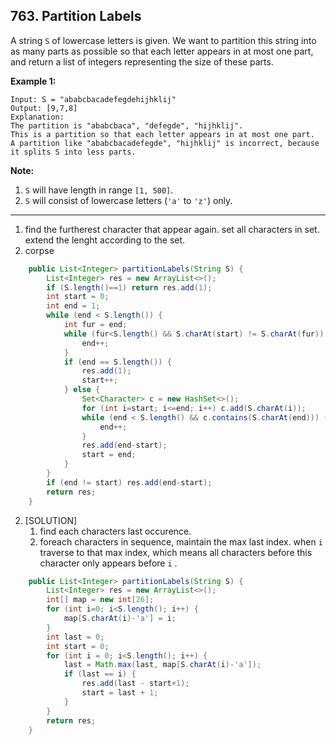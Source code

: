 ## 763. Partition Labels

A string `S` of lowercase letters is given. We want to partition this string into as many parts as possible so that each letter appears in at most one part, and return a list of integers representing the size of these parts.

**Example 1:**

```
Input: S = "ababcbacadefegdehijhklij"
Output: [9,7,8]
Explanation:
The partition is "ababcbaca", "defegde", "hijhklij".
This is a partition so that each letter appears in at most one part.
A partition like "ababcbacadefegde", "hijhklij" is incorrect, because it splits S into less parts.
```

**Note:**

1. `S` will have length in range `[1, 500]`.
2. `S` will consist of lowercase letters (`'a'` to `'z'`) only.

------

1. find the furtherest character that appear again. set all characters in set. extend the lenght according to the set.
2. corpse

```java
    public List<Integer> partitionLabels(String S) {
        List<Integer> res = new ArrayList<>();
        if (S.length()==1) return res.add(1);
        int start = 0;
        int end = 1;
        while (end < S.length()) {
            int fur = end;
            while (fur<S.length() && S.charAt(start) != S.charAt(fur)) {
                end++;
            }
            if (end == S.length()) {
                res.add(1);
                start++;
            } else {
                Set<Character> c = new HashSet<>();
                for (int i=start; i<=end; i++) c.add(S.charAt(i));
                while (end < S.length() && c.contains(S.charAt(end))) {
                    end++;
                }
                res.add(end-start);
                start = end;
            }
        }
        if (end != start) res.add(end-start);
        return res;
    }
```

2. [SOLUTION] 
   1. find each characters last occurence.
   2. foreach characters in sequence, maintain the max last index. when `i` traverse to that max index, which means all characters before this character only appears before `i` .

```java
    public List<Integer> partitionLabels(String S) {
        List<Integer> res = new ArrayList<>();
        int[] map = new int[26];
        for (int i=0; i<S.length(); i++) {
            map[S.charAt(i)-'a'] = i;
        }
        int last = 0;
        int start = 0;
        for (int i = 0; i<S.length(); i++) {
            last = Math.max(last, map[S.charAt(i)-'a']);
            if (last == i) {
                res.add(last - start+1);
                start = last + 1;
            }
        }
        return res;
    }
```

